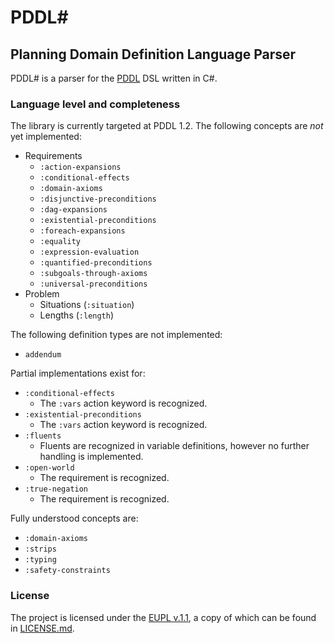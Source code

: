 PDDL#
=====

## Planning Domain Definition Language Parser 

PDDL# is a parser for the [PDDL](http://en.wikipedia.org/wiki/Planning_Domain_Definition_Language) DSL written in C#.

### Language level and completeness

The library is currently targeted at PDDL 1.2. The following concepts are *not* yet implemented:

* Requirements
	* `:action-expansions`
	* `:conditional-effects`
	* `:domain-axioms`
	* `:disjunctive-preconditions`
	* `:dag-expansions`
	* `:existential-preconditions`
	* `:foreach-expansions`
	* `:equality`
	* `:expression-evaluation`
	* `:quantified-preconditions`
	* `:subgoals-through-axioms`
	* `:universal-preconditions`
* Problem
	* Situations (`:situation`)
	* Lengths (`:length`)

The following definition types are not implemented:

* `addendum`

Partial implementations exist for:

* `:conditional-effects`
	* The `:vars` action keyword is recognized.
* `:existential-preconditions`
	* The `:vars` action keyword is recognized. 
* `:fluents`
	* Fluents are recognized in variable definitions, however no further handling is implemented.
* `:open-world`
	* The requirement is recognized.
* `:true-negation`
	* The requirement is recognized.

Fully understood concepts are:

* `:domain-axioms`
* `:strips`
* `:typing`
* `:safety-constraints`

### License

The project is licensed under the [EUPL v.1.1](https://joinup.ec.europa.eu/software/page/eupl/licence-eupl), a copy of which can be found in [LICENSE.md](LICENSE.md).